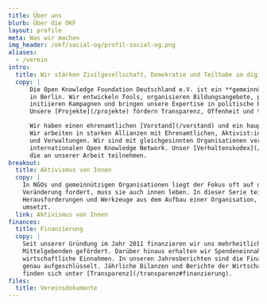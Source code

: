 ```yaml
---
title: Über uns
blurb: Über die OKF
layout: profile
meta: Was wir machen
img_header: /okf/social-og/profil-social-og.png
aliases:
  - /verein
intro:
  title: Wir stärken Zivilgesellschaft, Demokratie und Teilhabe im digitalen Zeitalter.
  copy: |
      Die Open Knowledge Foundation Deutschland e.V. ist ein **gemeinnütziger Verein** mit Sitz 
      in Berlin. Wir entwickeln Tools, organisieren Bildungsangebote, pflegen Communities, 
      initiieren Kampagnen und bringen unsere Expertise in politische Prozesse ein. 
      Unsere [Projekte](/projekte) fördern Transparenz, Offenheit und technologische Souveränität.

      Wir haben einen ehrenamtlichen [Vorstand](/vorstand) und ein hauptamtliches [Team](/team). 
      Wir arbeiten in starken Allianzen mit Ehrenamtlichen, Aktivist:innen, Bildungsinitiativen 
      und Verwaltungen. Wir sind mit gleichgesinnten Organisationen verbunden, unter anderem im 
      internationalen Open Knowledge Network. Unser [Verhaltenskodex](/codeofconduct) gilt für alle, 
      die an unserer Arbeit teilnehmen.
breakout:
  title: Aktivismus von Innen
  copy: |
    In NGOs und gemeinnützigen Organisationen liegt der Fokus oft auf der Wirkung nach außen. Doch wer
    Veränderung fordert, muss sie auch innen leben. In dieser Serie teilen wir Erfahrungen,
    Herausforderungen und Werkzeuge aus dem Aufbau einer Organisation, die ihre Werte im Inneren
    umsetzt.
  link: Aktivismus von Innen
finances:
  title: Finanzierung
  copy: |
    Seit unserer Gründung im Jahr 2011 finanzieren wir uns mehrheitlich über Projekte. Diese werden von wechselnden
    Mittelgebenden gefördert. Darüber hinaus erhalten wir Spendeneinnahmen sowie in geringerem Ausmaß
    wirtschaftliche Einnahmen. In unseren Jahresberichten sind die Finanzen unseres Vereins für jedes Jahr 
    genau aufgeschlüsselt. Jährliche Bilanzen und Berichte der Wirtschaftsprüfung 
    finden sich unter [Transparenz](/transparenz#finanzierung).
files:
  title: Vereinsdokumente
---
```

